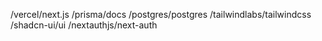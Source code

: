 /vercel/next.js
/prisma/docs
/postgres/postgres
/tailwindlabs/tailwindcss
/shadcn-ui/ui
/nextauthjs/next-auth